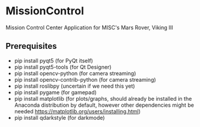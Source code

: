 
# MissionControl
Mission Control Center Application for MISC's Mars Rover, Viking III

## Prerequisites
* pip install pyqt5 (for PyQt itself)
* pip install pyqt5-tools (for Qt Designer)
* pip install opencv-python (for camera streaming)
* pip install opencv-contrib-python (for camera streaming)
* pip install roslibpy (uncertain if we need this yet)
* pip install pygame (for gamepad)
* pip install matplotlib (for plots/graphs, should already be installed in the Anaconda distribution by default, however other dependencies might be needed https://matplotlib.org/users/installing.html)
* pip install qdarkstyle (for darkmode)